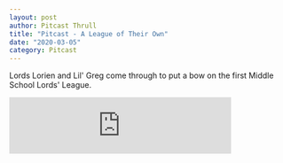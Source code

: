 ```yaml
---
layout: post
author: Pitcast Thrull
title: "Pitcast - A League of Their Own"
date: "2020-03-05"
category: Pitcast
---
```


Lords Lorien and Lil' Greg come through to put a bow on the first Middle School Lords' League.

<iframe src="https://anchor.fm/pitcast/embed/episodes/A-League-of-Their-Own-eb92f0" scrolling="no" width="400px" height="102px" frameborder="0"></iframe>
